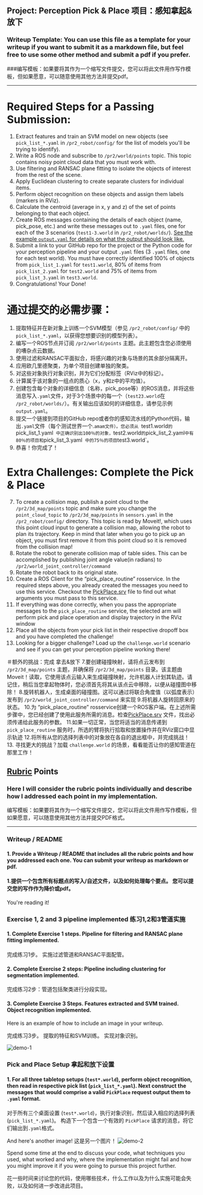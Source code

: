 ## Project: Perception Pick & Place 项目：感知拿起&放下
### Writeup Template: You can use this file as a template for your writeup if you want to submit it as a markdown file, but feel free to use some other method and submit a pdf if you prefer.

###编写模板：如果要将其作为一个缩写文件提交，您可以将此文件用作写作模板，但如果愿意，可以随意使用其他方法并提交pdf。

---


# Required Steps for a Passing Submission:
1. Extract features and train an SVM model on new objects (see `pick_list_*.yaml` in `/pr2_robot/config/` for the list of models you'll be trying to identify). 
2. Write a ROS node and subscribe to `/pr2/world/points` topic. This topic contains noisy point cloud data that you must work with.
3. Use filtering and RANSAC plane fitting to isolate the objects of interest from the rest of the scene.
4. Apply Euclidean clustering to create separate clusters for individual items.
5. Perform object recognition on these objects and assign them labels (markers in RViz).
6. Calculate the centroid (average in x, y and z) of the set of points belonging to that each object.
7. Create ROS messages containing the details of each object (name, pick_pose, etc.) and write these messages out to `.yaml` files, one for each of the 3 scenarios (`test1-3.world` in `/pr2_robot/worlds/`).  [See the example `output.yaml` for details on what the output should look like.](https://github.com/udacity/RoboND-Perception-Project/blob/master/pr2_robot/config/output.yaml)  
8. Submit a link to your GitHub repo for the project or the Python code for your perception pipeline and your output `.yaml` files (3 `.yaml` files, one for each test world).  You must have correctly identified 100% of objects from `pick_list_1.yaml` for `test1.world`, 80% of items from `pick_list_2.yaml` for `test2.world` and 75% of items from `pick_list_3.yaml` in `test3.world`.
9. Congratulations!  Your Done!

# 通过提交的必需步骤：
1. 提取特征并在新对象上训练一个SVM模型（参见 `/pr2_robot/config/` 中的 `pick_list_*.yaml`，以获得您想要识别的模型列表）。
2. 编写一个ROS节点并订阅 `/pr2/world/points` 主题。此主题包含您必须使用的嘈杂点云数据。
3. 使用过滤和RANSAC平面拟合，将感兴趣的对象与场景的其余部分隔离开。
4. 应用欧几里德聚类，为单个项目创建单独的聚类。
5. 对这些对象执行对象识别，并为它们分配标签（RViz中的标记）。
6. 计算属于该对象的一组点的质心（x，y和z中的平均值）。
7. 创建包含每个对象的详细信息（名称，pick_pose等）的ROS消息，并将这些消息写入`.yaml`文件，对于3个场景中的每一个（`test23.world`在 `/pr2_robot/worlds/`）。有关输出应该如何的详细信息，请参见示例`output.yaml`。
8. 提交一个链接到项目的GitHub repo或者你的感知流水线的Python代码，输出`.yaml`文件（每个测试世界一个.`amam文件）。您必须从 `test1.world`的 `pick_list_1.yaml` 中正确识别出100％的对象，`test2.world` 的 `pick_list_2.yaml` 中有80％的项目和 `pick_list_3.yaml` 中的75％的项目`test3.world`。
9. 恭喜！你完成了！

# Extra Challenges: Complete the Pick & Place
7. To create a collision map, publish a point cloud to the `/pr2/3d_map/points` topic and make sure you change the `point_cloud_topic` to `/pr2/3d_map/points` in `sensors.yaml` in the `/pr2_robot/config/` directory. This topic is read by Moveit!, which uses this point cloud input to generate a collision map, allowing the robot to plan its trajectory.  Keep in mind that later when you go to pick up an object, you must first remove it from this point cloud so it is removed from the collision map!
8. Rotate the robot to generate collision map of table sides. This can be accomplished by publishing joint angle value(in radians) to `/pr2/world_joint_controller/command`
9. Rotate the robot back to its original state.
10. Create a ROS Client for the “pick_place_routine” rosservice.  In the required steps above, you already created the messages you need to use this service. Checkout the [PickPlace.srv](https://github.com/udacity/RoboND-Perception-Project/tree/master/pr2_robot/srv) file to find out what arguments you must pass to this service.
11. If everything was done correctly, when you pass the appropriate messages to the `pick_place_routine` service, the selected arm will perform pick and place operation and display trajectory in the RViz window
12. Place all the objects from your pick list in their respective dropoff box and you have completed the challenge!
13. Looking for a bigger challenge?  Load up the `challenge.world` scenario and see if you can get your perception pipeline working there!

＃额外的挑战：完成 拿去&放下
7.要创建碰撞映射，请将点云发布到 `/pr2/3d_map/points` 主题，并确保将 `/pr2/3d_map/points` 目录。该主题由Moveit！读取，它使用该点云输入来生成碰撞映射，允许机器人计划其轨迹。请记住，稍后当您拿起物体时，您必须首先将其从该点云中移除，以便从碰撞图中移除！
8.旋转机器人，生成桌面的碰撞图。这可以通过将联合角度值（以弧度表示）发布到 `/pr2/world_joint_controller/command` 来实现
9.将机器人旋转回原来的状态。
10.为 “pick_place_routine” rosservice创建一个ROS客户端。在上述所需步骤中，您已经创建了使用此服务所需的消息。检查[PickPlace.srv](https://github.com/udacity/RoboND-Perception-Project/tree/master/pr2_robot/srv) 文件，找出必须传递给此服务的参数。
11.如果一切正常，当您将适当的消息传递到 `pick_place_routine` 服务时，所选的臂将执行拾取和放置操作并在RViz窗口中显示轨迹
12.将所有从您的选择列表中的对象放在各自的退出框中，并完成挑战！
13. 寻找更大的挑战？加载 `challenge.world`  的场景，看看能否让你的感知管道在那里工作！

## [Rubric](https://review.udacity.com/#!/rubrics/1067/view) Points
### Here I will consider the rubric points individually and describe how I addressed each point in my implementation.  

编写模板：如果要将其作为一个缩写文件提交，您可以将此文件用作写作模板，但如果愿意，可以随意使用其他方法并提交PDF格式。

---
### Writeup / README

#### 1. Provide a Writeup / README that includes all the rubric points and how you addressed each one.  You can submit your writeup as markdown or pdf.  

#### 1.提供一个包含所有标题点的写入/自述文件，以及如何处理每个要点。 您可以提交您的写作作为降价或pdf。

You're reading it!

### Exercise 1, 2 and 3 pipeline implemented 练习1,2和3管道实施
#### 1. Complete Exercise 1 steps. Pipeline for filtering and RANSAC plane fitting implemented.

完成练习1步。 实施过滤管道和RANSAC平面配管。

#### 2. Complete Exercise 2 steps: Pipeline including clustering for segmentation implemented.  

完成练习2步：管道包括聚类进行分段实现。

#### 3. Complete Exercise 3 Steps.  Features extracted and SVM trained.  Object recognition implemented.
Here is an example of how to include an image in your writeup.

完成练习3步。 提取的特征和SVM训练。 实现对象识别。

![demo-1](https://user-images.githubusercontent.com/20687560/28748231-46b5b912-7467-11e7-8778-3095172b7b19.png)

### Pick and Place Setup 拿起和放下设置

#### 1. For all three tabletop setups (`test*.world`), perform object recognition, then read in respective pick list (`pick_list_*.yaml`). Next construct the messages that would comprise a valid `PickPlace` request output them to `.yaml` format.

对于所有三个桌面设置 (`test*.world`)，执行对象识别，然后读入相应的选择列表(`pick_list_*.yaml`)。 构造下一个包含一个有效的 `PickPlace` 请求的消息，将它们输出到`.yaml`格式。

And here's another image!  这是另一个图片！
![demo-2](https://user-images.githubusercontent.com/20687560/28748286-9f65680e-7468-11e7-83dc-f1a32380b89c.png)

Spend some time at the end to discuss your code, what techniques you used, what worked and why, where the implementation might fail and how you might improve it if you were going to pursue this project further.  

花一些时间来讨论您的代码，使用哪些技术，什么工作以及为什么实施可能会失败，以及如何进一步改进此项目。
